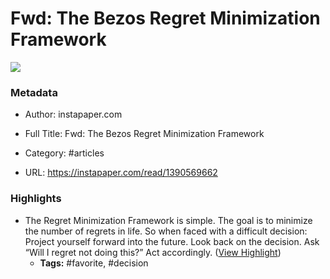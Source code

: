 # Fwd: The Bezos Regret Minimization Framework

![](https://readwise-assets.s3.amazonaws.com/static/images/article3.5c705a01b476.png)

### Metadata

- Author: instapaper.com
- Full Title: Fwd: The Bezos Regret Minimization Framework
- Category: #articles


- URL: https://instapaper.com/read/1390569662

### Highlights

- The Regret Minimization Framework is simple.
  The goal is to minimize the number of regrets in life.
  So when faced with a difficult decision:
  Project yourself forward into the future.
  Look back on the decision.
  Ask “Will I regret not doing this?”
  Act accordingly. ([View Highlight](https://instapaper.com/read/1390569662/15632107))
    - **Tags:** #favorite, #decision
